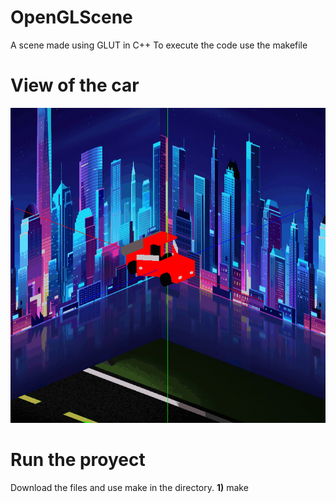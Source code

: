 # OpenGLScene
A scene made using GLUT in C++
To execute the code use the makefile

# View of the car
![](car.gif)

# Run the proyect
Download the files and use make in the directory.
  **1)** make 
